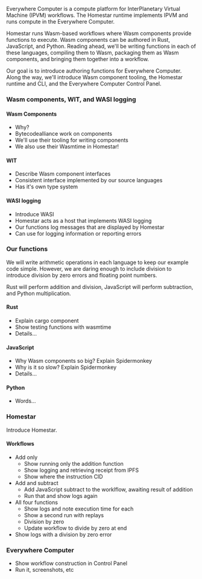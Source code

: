 Everywhere Computer is a compute platform for InterPlanetary Virtual Machine (IPVM) workflows. The Homestar runtime implements IPVM and runs compute in the Everywhere Computer.

Homestar runs Wasm-based workflows where Wasm components provide functions to execute. Wasm components can be authored in Rust, JavaScript, and Python. Reading ahead, we'll be writing functions in each of these languages, compiling them to Wasm, packaging them as Wasm components, and bringing them together into a workflow.

Our goal is to introduce authoring functions for Everywhere Computer. Along the way, we'll introduce Wasm component tooling, the Homestar runtime and CLI, and the Everywhere Computer Control Panel.

### Wasm components, WIT, and WASI logging

#### Wasm Components

- Why?
- Bytecodealliance work on components
- We'll use their tooling for writing components
- We also use their Wasmtime in Homestar!

#### WIT

- Describe Wasm component interfaces
- Consistent interface implemented by our source languages
- Has it's own type system

#### WASI logging

- Introduce WASI
- Homestar acts as a host that implements WASI logging
- Our functions log messages that are displayed by Homestar
- Can use for logging information or reporting errors

### Our functions

We will write arithmetic operations in each language to keep our example code simple. However, we are daring enough to include division to introduce division by zero errors and floating point numbers.

Rust will perform addition and division, JavaScript will perform subtraction, and Python multiplication.

#### Rust

- Explain cargo component
- Show testing functions with wasmtime
- Details...

#### JavaScript

- Why Wasm components so big? Explain Spidermonkey
- Why is it so slow? Explain Spidermonkey
- Details...

#### Python

- Words...

### Homestar

Introduce Homestar.

#### Workflows

- Add only
  - Show running only the addition function
  - Show logging and retrieving receipt from IPFS
  - Show where the instruction CID
- Add and subtract
  - Add JavaScript subtract to the worklflow, awaiting result of addition
  - Run that and show logs again
- All four functions
  - Show logs and note execution time for each
  - Show a second run with replays
  - Division by zero
  - Update workflow to divide by zero at end
- Show logs with a division by zero error

### Everywhere Computer

- Show workflow construction in Control Panel
- Run it, screenshots, etc

